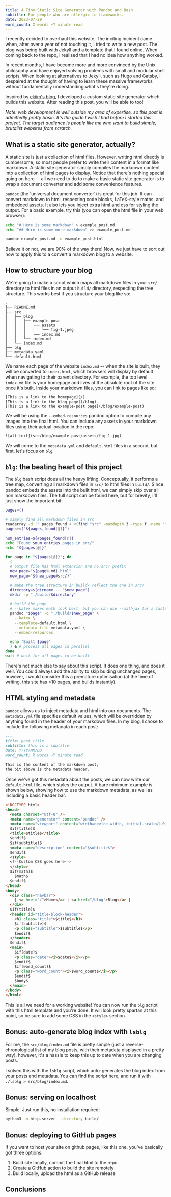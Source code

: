 ```yaml
---
title: A Tiny Static Site Generator with Pandoc and Bash
subtitle: For people who are allergic to frameworks.
date: 2023-07-29
word_count: X words ~Y minute read
---
```


I recently decided to overhaul this website. The inciting incident came when, after over a year of not touching it, I tried to write a new post. The blog was being built with Jekyll and a template that I found online. When coming back to the repo, I realised that I had no idea how anything worked.

In recent months, I have become more and more convinced by the Unix philosophy and have enjoyed solving problems with small and modular shell scripts. When looking at alternatives to Jekyll, such as Hugo and Gatsby, I despaired at the thought of having to learn these massive frameworks without fundamentally understanding what's they're doing.

Inspired by [ekiim's blog](https://ekiim.xyz/blog/entries/blog-with-pandoc-and-git/), I developed a custom static site generator which builds this website. After reading this post, you will be able to too! 

_Note: web development is well outside my area of expertise, so this post is admittedly pretty basic. It's the guide I wish I had before I started this project. The target audience is people like me who want to build simple, brutalist websites from scratch._

## What is a static site generator, actually?

A static site is just a collection of html files. However, writing html directly is cumbersome, so most people prefer to write their content in a format like markdown. A static site generator simply compiles the markdown content into a collection of html pages to display. Notice that there's nothing special going on here -- all we need to do to make a basic static site generator is to wrap a document converter and add some convenience features.

`pandoc` (the 'universal document converter') is great for this job. It can convert markdown to html, respecting code blocks, LaTeX-style maths, and embedded assets. It also lets you inject extra html and css for styling the output. For a basic example, try this (you can open the html file in your web browser):

```bash
echo "# Here is some markdown" > example_post.md
echo "## Here is some more markdown" >> example_post.md

pandoc example_post.md -o example_post.html
```

Believe it or not, we are 90% of the way there! Now, we just have to sort out how to apply this to a convert a markdown blog to a website.

## How to structure your blog

We're going to make a script which maps all markdown files in your `src/` directory to html files in an output `build/` directory, respecting the tree structure. This works best if you structure your blog like so:

```
.
├── README.md
├── src
│   ├── blog
│   │   ├── example-post
│   │   │   ├── assets
│   │   │   │   └── fig-1.jpeg
│   │   │   └── index.md
│   │   └── index.md
│   └── index.md
├── blg
├── metadata.yaml
└── default.html
```

We name each page of the website `index.md` -- when the site is built, they will be converted to `index.html`, which browsers will display by default when navigating to their parent directory. For example, the top level `index.md` file is your homepage and lives at the absolute root of the site once it's built. Inside your markdown files, you can link to pages like so: 

```
[This is a link to the homepage](/)
[This is a link to the blog page](/blog)
[This is a link to the example-post page](/blog/example-post)
```

We will be using the `--embed-resources` pandoc option to compile any images into the final html. You can include any assets in your markdown files using their actual location in the repo:

```
![alt-text](src/blog/example-post/assets/fig-1.jpg)
```

We will come to the `metadata.yml` and `default.html` files in a second, but first, let's focus on `blg`.

## `blg`: the beating heart of this project

The `blg` bash script does all the heavy lifting. Conceptually, it performs a tree map, converting all markdown files in `src/` to html files in `build/`. Since pandoc embeds the assets into the built html, we can simply skip over all non markdown files. The full script can be found here, but for brevity, I'll just show the important bit:

```bash
pages=()

# simply find all markdown files in src
readarray -d '' pages_found < <(find "src" -maxdepth 3 -type f -name "*.md" -print0;)
pages+=("${pages_found[@]}")

num_entries=${#pages_found[@]}
echo "Found $num_entries pages in src/"
echo "${pages[@]}"

for page in "${pages[@]}"; do
  ( 
  # output file has html extension and no src/ prefix
  new_page="${page%.md}.html"
  new_page="${new_page#src/}"

  # make the tree structure in build/ reflect the one in src/
  directory=$(dirname -- "$new_page")
  mkdir -p "./build/$directory"

  # build the page 
  # --katex makes math look best, but you can use --mathjax for a faster build
  pandoc "$page" -o "./build/$new_page" \
    --katex \
    --template=default.html \
    --metadata-file metadata.yaml \
    --embed-resources

  echo "Built $page"
  ) & # process all pages in parallel
done
wait # wait for all pages to be built
```

There's not much else to say about this script. It does one thing, and does it well. You could always add the ability to skip bulding unchanged pages, however, I would consider this a premature optimisation (at the time of writing, this site has <10 pages, and builds instantly).

## HTML styling and metadata

`pandoc` allows us to inject metadata and html into our documents. The `metadata.yml` file specifies default values, which will be overridden by anything found in the header of your markdown files. In my blog, I chose to include the following metadata in each post:

```markdown
---
title: post title
subtitle: this is a subtitle
date: YYYY/MM/DD
word_count: X words ~Y minute read
---
This is the content of the markdown post,
the bit above is the metadata header.
```

Once we've got this metadata about the posts, we can now write our `default.html` file, which styles the output. A bare minimum example is shown below, showing how to use the markdown metadata, as well as including a basic header bar.

```html
<!DOCTYPE html>
<head>
  <meta charset="utf-8" />
  <meta name="generator" content="pandoc" />
  <meta name="viewport" content="width=device-width, initial-scale=1.0, user-scalable=yes" />
  $if(title)$
  <title>$title$</title>
  $endif$
  $if(subtitle)$
  <meta name="description" content="$subtitle$">
  $endif$
  <style>
  <!--Custom CSS goes here-->
  </style>
  $if(math)$
    $math$
  $endif$
</head>
<body>
  <div class="navbar">
    | <a href="/">Home</a> | <a href="/blog">Blog</a> |
  </div>
  $if(title)$
  <header id="title-block-header">
    <h1 class="title">$title$</h1>
    $if(subtitle)$
    <p class="subtitle">$subtitle$</p>
    $endif$
  </header>
  $endif$
  <main>
    $if(date)$
    <p class="date"><i>$date$</i></p>
    $endif$
    $if(word_count)$
    <p class="word_count"><i>$word_count$</i></p>
    $endif$
    $body$
  </main>
</body>
</html>
```

This is all we need for a working website! You can now run the `blg` script with this html template and you're done. It will look pretty spartan at this point, so be sure to add some CSS in the `<style>` section.

## Bonus: auto-generate blog index with `lsblg`

For me, the `src/blog/index.md` file is pretty simple (just a reverse-chronological list of my blog posts, with their metadata displayed in a pretty way), however, it's a hassle to keep this up to date when you are changing posts.

I solved this with the `lsblg` script, which auto-generates the blog index from your posts and metadata. You can find the script here, and run it with `./lsblg > src/blog/index.md`. 


## Bonus: serving on localhost

Simple. Just run this, no installation required:

```bash
python3 -m http.server --directory build/
```

## Bonus: deploying to GitHub pages

If you want to host your site on github pages, like this one, you've basically got three options:

1. Build site locally, commit the final html to the repo
2. Create a GitHub action to build the site remotely
3. Build locally, upload the html as a GitHub release


## Conclusions

